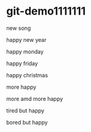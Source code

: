 # git-demo1111111

new song

happy new year

happy monday

happy friday

happy christmas

more happy

more amd more happy

tired but happy

bored but happy